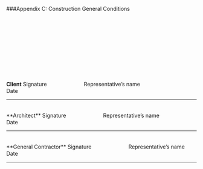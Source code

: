 ###Appendix C: Construction General Conditions


<br>
<br>
<br>
<br>
<br>
<br>
<br>
<br>
<br>

**Client**
Signature　　　　　　　Representative’s name　　　　　　　　　Date

---
<br>
**Architect**
Signature　　　　　　　Representative’s name　　　　　　　　　Date

---

<br>
**General Contractor**
Signature　　　　　　　Representative’s name　　　　　　　　　Date

---
